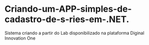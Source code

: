 # Criando-um-APP-simples-de-cadastro-de-s-ries-em-.NET.

Sistema criando a partir do Lab disponibilizado na plataforma Diginal Innovation One
